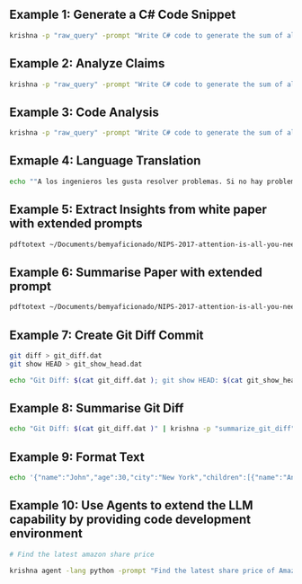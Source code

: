 ## Example 1: Generate a C# Code Snippet

```sh
krishna -p "raw_query" -prompt "Write C# code to generate the sum of all the odd numbers present in the even indices"
```

## Example 2: Analyze Claims 


```sh
krishna -p "raw_query" -prompt "Write C# code to generate the sum of all the odd numbers present in the even indices" > tmp_output.dat && cat tmp_output.dat| krishna -p "analyze_claims"
```

## Example 3: Code Analysis

```sh 
krishna -p "raw_query" -prompt "Write C# code to generate the sum of all the odd numbers present in the even indices" > tmp_output.dat && cat tmp_output.dat| krishna -p "analyze_code"
```

## Exmaple 4: Language Translation

```sh 
echo ""A los ingenieros les gusta resolver problemas. Si no hay problemas disponibles, crearán sus propios problemas." - Scott Adams" | krishna -p "raw_query" -prompt "translate to english"
```

## Example 5: Extract Insights from white paper with extended prompts

```sh
pdftotext ~/Documents/bemyaficionado/NIPS-2017-attention-is-all-you-need-Paper.pdf pdftext.dat && cat pdftext.dat| krishna -p "extract_insights" -prompt "In addition to the previous insights, also explain the abbreviations and definitions of key entities under ADDITIONAL EXPLANATION section"
```

## Example 6: Summarise Paper with extended prompt 

```sh 
pdftotext ~/Documents/bemyaficionado/NIPS-2017-attention-is-all-you-need-Paper.pdf pdftext.dat && cat pdftext.dat| krishna -p "summarize_paper" -prompt "In addition to the previous insights, also explain the abbreviations and definitions of key entities under ADDITIONAL EXPLANATION section"
```

## Example 7: Create Git Diff Commit
```sh
git diff > git_diff.dat
git show HEAD > git_show_head.dat
```
```sh 
echo "Git Diff: $(cat git_diff.dat ); git show HEAD: $(cat git_show_head.dat )" | krishna -p "create_git_diff_commit"
```

## Example 8: Summarise Git Diff 

```sh 
echo "Git Diff: $(cat git_diff.dat )" | krishna -p "summarize_git_diff"
```

## Example 9: Format Text

```sh 
echo '{"name":"John","age":30,"city":"New York","children":[{"name":"Anna","age":10},{"name":"Ella","age":5}]}' | krishna -p "raw_query" -prompt "format provided json"
```


## Example 10: Use Agents to extend the LLM capability by providing code development environment

```sh 
# Find the latest amazon share price

krishna agent -lang python -prompt "Find the latest share price of Amazon right now? Do not scrape the webpage rather Use the yahoo yfinance libraries to fetch the results if needed."
```
